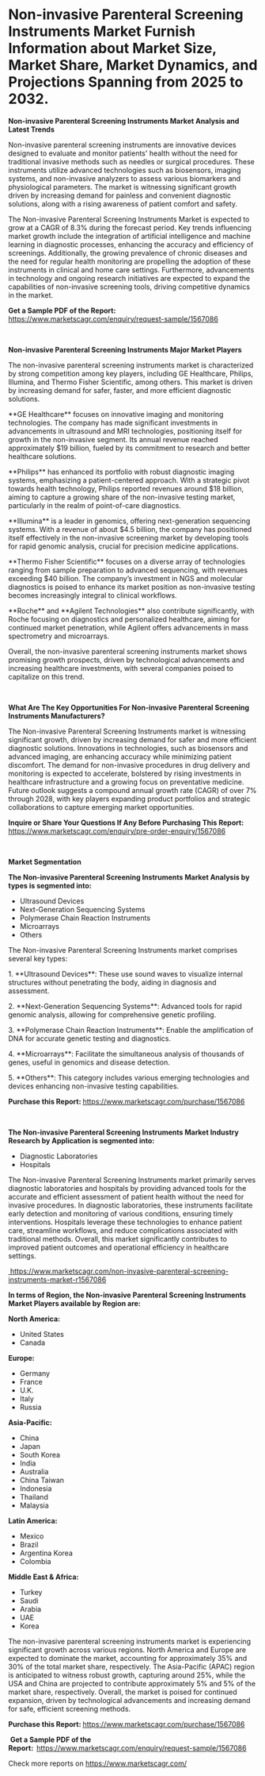 <p><h1>Non-invasive Parenteral Screening Instruments Market Furnish Information about Market Size, Market Share, Market Dynamics, and Projections Spanning from 2025 to 2032.</h1></p><p><strong>Non-invasive Parenteral Screening Instruments Market Analysis and Latest Trends</strong></p>
<p><p>Non-invasive parenteral screening instruments are innovative devices designed to evaluate and monitor patients' health without the need for traditional invasive methods such as needles or surgical procedures. These instruments utilize advanced technologies such as biosensors, imaging systems, and non-invasive analyzers to assess various biomarkers and physiological parameters. The market is witnessing significant growth driven by increasing demand for painless and convenient diagnostic solutions, along with a rising awareness of patient comfort and safety. </p><p>The Non-invasive Parenteral Screening Instruments Market is expected to grow at a CAGR of 8.3% during the forecast period. Key trends influencing market growth include the integration of artificial intelligence and machine learning in diagnostic processes, enhancing the accuracy and efficiency of screenings. Additionally, the growing prevalence of chronic diseases and the need for regular health monitoring are propelling the adoption of these instruments in clinical and home care settings. Furthermore, advancements in technology and ongoing research initiatives are expected to expand the capabilities of non-invasive screening tools, driving competitive dynamics in the market.</p></p>
<p><strong>Get a Sample PDF of the Report:&nbsp;</strong> <a href="https://www.marketscagr.com/enquiry/request-sample/1567086?utm_campaign=2528&utm_medium=2&utm_source=Github&utm_content=ia&utm_term=22032025&utm_id=non-invasive-parenteral-screening-instruments">https://www.marketscagr.com/enquiry/request-sample/1567086</a></p>
<p>&nbsp;</p>
<p><strong>Non-invasive Parenteral Screening Instruments Major Market Players</strong></p>
<p><p>The non-invasive parenteral screening instruments market is characterized by strong competition among key players, including GE Healthcare, Philips, Illumina, and Thermo Fisher Scientific, among others. This market is driven by increasing demand for safer, faster, and more efficient diagnostic solutions.</p><p>**GE Healthcare** focuses on innovative imaging and monitoring technologies. The company has made significant investments in advancements in ultrasound and MRI technologies, positioning itself for growth in the non-invasive segment. Its annual revenue reached approximately $19 billion, fueled by its commitment to research and better healthcare solutions.</p><p>**Philips** has enhanced its portfolio with robust diagnostic imaging systems, emphasizing a patient-centered approach. With a strategic pivot towards health technology, Philips reported revenues around $18 billion, aiming to capture a growing share of the non-invasive testing market, particularly in the realm of point-of-care diagnostics.</p><p>**Illumina** is a leader in genomics, offering next-generation sequencing systems. With a revenue of about $4.5 billion, the company has positioned itself effectively in the non-invasive screening market by developing tools for rapid genomic analysis, crucial for precision medicine applications.</p><p>**Thermo Fisher Scientific** focuses on a diverse array of technologies ranging from sample preparation to advanced sequencing, with revenues exceeding $40 billion. The company’s investment in NGS and molecular diagnostics is poised to enhance its market position as non-invasive testing becomes increasingly integral to clinical workflows.</p><p>**Roche** and **Agilent Technologies** also contribute significantly, with Roche focusing on diagnostics and personalized healthcare, aiming for continued market penetration, while Agilent offers advancements in mass spectrometry and microarrays.</p><p>Overall, the non-invasive parenteral screening instruments market shows promising growth prospects, driven by technological advancements and increasing healthcare investments, with several companies poised to capitalize on this trend.</p></p>
<p>&nbsp;</p>
<p><strong>What Are The Key Opportunities For Non-invasive Parenteral Screening Instruments Manufacturers?</strong></p>
<p><p>The Non-invasive Parenteral Screening Instruments market is witnessing significant growth, driven by increasing demand for safer and more efficient diagnostic solutions. Innovations in technologies, such as biosensors and advanced imaging, are enhancing accuracy while minimizing patient discomfort. The demand for non-invasive procedures in drug delivery and monitoring is expected to accelerate, bolstered by rising investments in healthcare infrastructure and a growing focus on preventative medicine. Future outlook suggests a compound annual growth rate (CAGR) of over 7% through 2028, with key players expanding product portfolios and strategic collaborations to capture emerging market opportunities.</p></p>
<p><strong>Inquire or Share Your Questions If Any Before Purchasing This Report:</strong> <a href="https://www.marketscagr.com/enquiry/pre-order-enquiry/1567086?utm_campaign=2528&utm_medium=2&utm_source=Github&utm_content=ia&utm_term=22032025&utm_id=non-invasive-parenteral-screening-instruments">https://www.marketscagr.com/enquiry/pre-order-enquiry/1567086</a></p>
<p>&nbsp;</p>
<p><strong>Market Segmentation</strong></p>
<p><strong>The Non-invasive Parenteral Screening Instruments Market Analysis by types is segmented into:</strong></p>
<p><ul><li>Ultrasound Devices</li><li>Next-Generation Sequencing Systems</li><li>Polymerase Chain Reaction Instruments</li><li>Microarrays</li><li>Others</li></ul></p>
<p><p>The Non-invasive Parenteral Screening Instruments market comprises several key types: </p><p>1. **Ultrasound Devices**: These use sound waves to visualize internal structures without penetrating the body, aiding in diagnosis and assessment.</p><p>2. **Next-Generation Sequencing Systems**: Advanced tools for rapid genomic analysis, allowing for comprehensive genetic profiling.</p><p>3. **Polymerase Chain Reaction Instruments**: Enable the amplification of DNA for accurate genetic testing and diagnostics.</p><p>4. **Microarrays**: Facilitate the simultaneous analysis of thousands of genes, useful in genomics and disease detection.</p><p>5. **Others**: This category includes various emerging technologies and devices enhancing non-invasive testing capabilities.</p></p>
<p><strong>Purchase this Report:&nbsp;</strong><a href="https://www.marketscagr.com/purchase/1567086?utm_campaign=2528&utm_medium=2&utm_source=Github&utm_content=ia&utm_term=22032025&utm_id=non-invasive-parenteral-screening-instruments">https://www.marketscagr.com/purchase/1567086</a></p>
<p>&nbsp;</p>
<p><strong>The Non-invasive Parenteral Screening Instruments Market Industry Research by Application is segmented into:</strong></p>
<p><ul><li>Diagnostic Laboratories</li><li>Hospitals</li></ul></p>
<p><p>The Non-invasive Parenteral Screening Instruments market primarily serves diagnostic laboratories and hospitals by providing advanced tools for the accurate and efficient assessment of patient health without the need for invasive procedures. In diagnostic laboratories, these instruments facilitate early detection and monitoring of various conditions, ensuring timely interventions. Hospitals leverage these technologies to enhance patient care, streamline workflows, and reduce complications associated with traditional methods. Overall, this market significantly contributes to improved patient outcomes and operational efficiency in healthcare settings.</p></p>
<p><a href="https://www.marketscagr.com/non-invasive-parenteral-screening-instruments-market-r1567086?utm_campaign=2528&utm_medium=2&utm_source=Github&utm_content=ia&utm_term=22032025&utm_id=non-invasive-parenteral-screening-instruments">&nbsp;https://www.marketscagr.com/non-invasive-parenteral-screening-instruments-market-r1567086</a></p>
<p><strong>In terms of Region, the Non-invasive Parenteral Screening Instruments Market Players available by Region are:</strong></p>
<p>
    <p> <strong> North America: </strong>
        <ul>
            <li>United States</li>
            <li>Canada</li>
        </ul>
        </p> 
    <p> <strong> Europe: </strong>
        <ul>
            <li>Germany</li>
            <li>France</li>
            <li>U.K.</li>
            <li>Italy</li>
            <li>Russia</li>
        </ul>
        </p> 
    <p> <strong> Asia-Pacific: </strong>
        <ul>
            <li>China</li>
            <li>Japan</li>
            <li>South Korea</li>
            <li>India</li>
            <li>Australia</li>
            <li>China Taiwan</li>
            <li>Indonesia</li>
            <li>Thailand</li>
            <li>Malaysia</li>
        </ul>
        </p> 
    <p> <strong> Latin America: </strong>
        <ul>
            <li>Mexico</li>
            <li>Brazil</li>
            <li>Argentina Korea</li>
            <li>Colombia</li>
        </ul>
        </p> 
    <p> <strong> Middle East & Africa: </strong>
        <ul>
            <li>Turkey</li>
            <li>Saudi</li>
            <li>Arabia</li>
            <li>UAE</li>
            <li>Korea</li>
        </ul>
    </p>
    </p>
<p><p>The non-invasive parenteral screening instruments market is experiencing significant growth across various regions. North America and Europe are expected to dominate the market, accounting for approximately 35% and 30% of the total market share, respectively. The Asia-Pacific (APAC) region is anticipated to witness robust growth, capturing around 25%, while the USA and China are projected to contribute approximately 5% and 5% of the market share, respectively. Overall, the market is poised for continued expansion, driven by technological advancements and increasing demand for safe, efficient screening methods.</p></p>
<p><strong>Purchase this Report: </strong><a href="https://www.marketscagr.com/purchase/1567086?utm_campaign=2528&utm_medium=2&utm_source=Github&utm_content=ia&utm_term=22032025&utm_id=non-invasive-parenteral-screening-instruments">https://www.marketscagr.com/purchase/1567086</a></p>
<p>&nbsp;<strong>Get a Sample PDF of the Report:&nbsp;&nbsp;</strong><a href="https://www.marketscagr.com/enquiry/request-sample/1567086?utm_campaign=2528&utm_medium=2&utm_source=Github&utm_content=ia&utm_term=22032025&utm_id=non-invasive-parenteral-screening-instruments">https://www.marketscagr.com/enquiry/request-sample/1567086</a></p>
<p><strong></strong></p>
<p>Check more reports on <a href="https://www.marketscagr.com/?utm_campaign=2528&utm_medium=2&utm_source=Github&utm_content=ia&utm_term=22032025&utm_id=non-invasive-parenteral-screening-instruments">https://www.marketscagr.com/</a></p>